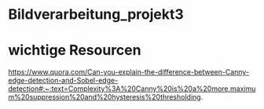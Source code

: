 # Bildverarbeitung_projekt3

# wichtige Resourcen 
https://www.quora.com/Can-you-explain-the-difference-between-Canny-edge-detection-and-Sobel-edge-detection#:~:text=Complexity%3A%20Canny%20is%20a%20more,maximum%20suppression%20and%20hysteresis%20thresholding.
